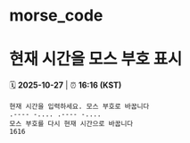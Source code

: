 # morse_code
# 현재 시간을 모스 부호 표시
<!-- MORSE_TIME_START -->
🗓️ **2025-10-27** | ⏰ **16:16 (KST)**

```
현재 시간을 입력하세요. 모스 부호로 바꿉니다
.---- -.... .---- -....
모스 부호를 다시 현재 시간으로 바꿉니다
1616
```
<!-- MORSE_TIME_END -->
